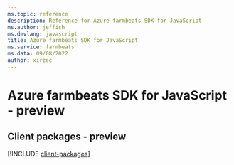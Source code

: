 ```yaml
---
ms.topic: reference
description: Reference for Azure farmbeats SDK for JavaScript
ms.author: jeffish
ms.devlang: javascript
title: Azure farmbeats SDK for JavaScript
ms.service: farmbeats
ms.data: 09/08/2022
author: xirzec
---
```

# Azure farmbeats SDK for JavaScript - preview

## Client packages - preview
[!INCLUDE [client-packages](farmbeats-client-index.md)]